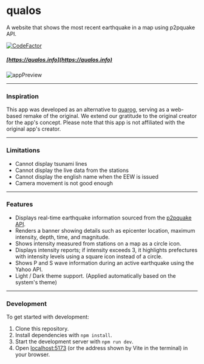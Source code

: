 # qualos
[unused logo]: <> (<img align="right" width="285" height="71" src="https://pickingname.github.io/icons/qualos/qualos_logo.png">)

A website that shows the most recent earthquake in a map using p2pquake API.

[![CodeFactor](https://www.codefactor.io/repository/github/pickingname/qualos/badge)](https://www.codefactor.io/repository/github/pickingname/qualos)
##### [https://qualos.info](https://qualos.info)

![appPreview](https://github.com/pickingname/qualos/assets/115550149/a9fa2290-3929-4f80-9101-44adfa0b41c1)

---
### Inspiration

This app was developed as an alternative to [quarog](https://fuku1213.github.io/quarog-site/), serving as a web-based remake of the original. We extend our gratitude to the original creator for the app's concept. Please note that this app is not affiliated with the original app's creator.

---

### Limitations
- Cannot display tsunami lines
- Cannot display the live data from the stations
- Cannot display the english name when the EEW is issued
- Camera movement is not good enough

---

### Features

- Displays real-time earthquake information sourced from the [p2pquake API](https://www.p2pquake.net/develop/json_api_v2/).
- Renders a banner showing details such as epicenter location, maximum intensity, depth, time, and magnitude.
- Shows intensity measured from stations on a map as a circle icon.
- Displays intensity reports; if intensity exceeds 3, it highlights prefectures with intensity levels using a square icon instead of a circle.
- Shows P and S wave information during an active earthquake using the Yahoo API.
- Light / Dark theme support. (Applied automatically based on the system's theme)

---

### Development

To get started with development:

1. Clone this repository.
2. Install dependencies with `npm install`.
3. Start the development server with `npm run dev`.
4. Open [localhost:5173](http://localhost:5173) (or the address shown by Vite in the terminal) in your browser.
